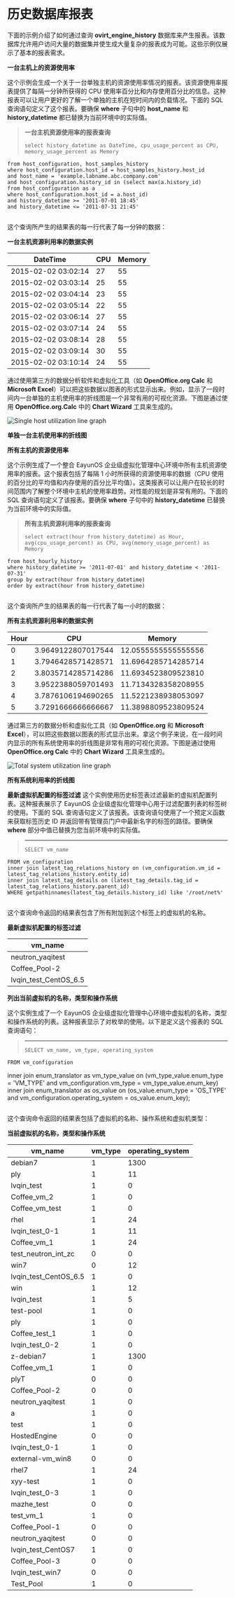 # 历史数据库报表

下面的示例介绍了如何通过查询 **ovirt_engine_history** 数据库来产生报表。该数据库允许用户访问大量的数据集并使生成大量复杂的报表成为可能。这些示例仅展示了基本的报表需求。

**一台主机上的资源使用率**

这个示例会生成一个关于一台单独主机的资源使用率情况的报表。该资源使用率报表提供了每隔一分钟所获得的 CPU 使用率百分比和内存使用百分比的信息。这种报表可以让用户更好的了解一个单独的主机在短时间内的负载情况。下面的 SQL 查询语句定义了这个报表。要确保 **where** 子句中的 **host_name** 和 **history_datetime** 都已替换为当前环境中的实际值。

> **一台主机资源使用率的报表查询**
>
> ```
> select history_datetime as DateTime, cpu_usage_percent as CPU, memory_usage_percent as Memory
    from host_configuration, host_samples_history
    where host_configuration.host_id = host_samples_history.host_id
    and host_name = 'example.labname.abc.company.com'
    and host_configuration.history_id in (select max(a.history_id)
    from host_configuration as a
    where host_configuration.host_id = a.host_id)
    and history_datetime >= '2011-07-01 18:45'
    and history_datetime <= '2011-07-31 21:45'
> ```

这个查询所产生的结果表的每一行代表了每一分钟的数据：

**一台主机资源利用率的数据实例**

| **DateTime** | **CPU** | **Memory** |
| ------------ | ------- | ---------- |
| 2015-02-02 03:02:14 | 27 | 55 |
| 2015-02-02 03:03:14 | 25 | 55 |
| 2015-02-02 03:04:14 | 23 | 55 |
| 2015-02-02 03:05:14 | 22 | 55 |
| 2015-02-02 03:06:14 | 27 | 55 |
| 2015-02-02 03:07:14 | 24 | 55 |
| 2015-02-02 03:08:14 | 28 | 55 |
| 2015-02-02 03:09:14 | 30 | 55 |
| 2015-02-02 03:10:14 | 24 | 55 |

通过使用第三方的数据分析软件和虚拟化工具（如 **OpenOffice.org Calc** 和 **Microsoft Excel**）可以把这些数据以图表的形式显示出来。例如，显示了一段时间内一台单独的主机使用率的折线图是一个非常有用的可视化资源。下图是通过使用 **OpenOffice.org.Calc** 中的 **Chart Wizard** 工具来生成的。

![Single host utilization line graph](../images/singleHostUtilizationLineGraph.png)

**单独一台主机使用率的折线图**

**所有主机的资源使用率**

这个示例生成了一个整合 EayunOS 企业级虚拟化管理中心环境中所有主机资源使用率的报表。这个报表包括了每隔 1 小时所获得的资源使用率的数据（CPU 使用的百分比的平均值和内存使用的百分比平均值）。这类报表可以让用户在较长的时间范围内了解整个环境中主机的使用率趋势。对性能的规划是非常有用的。下面的 SQL 查询语句定义了该报表。要确保 **where** 子句中的 **history_datetime** 已替换为当前环境中的实际值。

> **所有主机资源利用率的报表查询**
>
> ```
> select extract(hour from history_datetime) as Hour, avg(cpu_usage_percent) as CPU, avg(memory_usage_percent) as Memory
    from host_hourly_history
    where history_datetime >= '2011-07-01' and history_datetime < '2011-07-31'
    group by extract(hour from history_datetime)
    order by extract(hour from history_datetime)
> ```

这个查询所产生的结果表的每一行代表了每一小时的数据：

**所有主机资源利用率的数据实例**

| **Hour** | **CPU** | **Memory**|
| -------- | ------- | ----------|
| 0 | 3.9649122807017544 | 12.0555555555555556|
| 1 | 3.7946428571428571 | 11.6964285714285714|
| 2 | 3.8035714285714286 | 11.6934523809523810|
| 3 | 3.9522388059701493 | 11.7134328358208955|
| 4 | 3.7876106194690265 | 11.5221238938053097|
| 5 | 3.7291666666666667 | 11.3898809523809524|

通过第三方的数据分析和虚拟化工具（如 **OpenOffice.org** 和 **Microsoft Excel**），可以把这些数据以图表的形式显示出来。拿这个例子来说，在一段时间内显示的所有系统使用率的折线图是非常有用的可视化资源。下图是通过使用 **OpenOffice.org Calc** 中的 **Chart Wizard** 工具来生成的。

![Total system utilization line graph](../images/TotalSystemUtilizationLineGraph.png)

**所有系统利用率的折线图**

**最新虚拟机配置的标签过滤**
这个实例使用历史标签表过滤最新的虚拟机配置列表。这种报表展示了 EayunOS 企业级虚拟化管理中心用于过滤配置列表的标签树的使用。下面的 SQL 查询语句定义了该报表。该查询语句使用了一个预定义函数来获取标签历史 ID 并返回带有管理员门户中最新名字的标签的路径。要确保 **where** 部分中值已替换为您当前环境中的实际值。

> ****
> ```
> SELECT vm_name
    FROM vm_configuration
    inner join latest_tag_relations_history on (vm_configuration.vm_id = latest_tag_relations_history.entity_id)
    inner join latest_tag_details on (latest_tag_details.tag_id = latest_tag_relations_history.parent_id)
    WHERE getpathinnames(latest_tag_details.history_id) like '/root/net%'
> ```

这个查询命令返回的结果表包含了所有附加到这个标签上的虚拟机的名称。

**最新虚拟机配置的标签过滤**

| **vm_name** |
| ----------- |
| neutron_yaqitest |
| Coffee_Pool-2 |
| lvqin_test_CentOS_6.5 |

**列出当前虚拟机的名称，类型和操作系统**

这个实例生成了一个 EayunOS 企业级虚拟化管理中心环境中虚拟机的名称，类型和操作系统的列表。这种报表显示了对枚举的使用。以下是定义这个报表的 SQL 查询语句：

> ****
>
> ```
> SELECT vm_name, vm_type, operating_system
    FROM vm_configuration
  inner join enum_translator as vm_type_value on (vm_type_value.enum_type = 'VM_TYPE' and vm_configuration.vm_type = vm_type_value.enum_key)
  inner join enum_translator as os_value on (os_value.enum_type = 'OS_TYPE' and vm_configuration.operating_system = os_value.enum_key);
> ```

这个查询命令返回的结果表包括了虚拟机的名称、操作系统和虚拟机类型：

**当前虚拟机的名称，类型和操作系统**

| **vm_name** | **vm_type** | **operating_system** |
| ----------- | ----------- | -------------------- |
| debian7               |       1 |            1300|
| ply                   |       1 |              11|
| lvqin_test            |       1 |               0|
| Coffee_vm_2           |       1 |               0|
| Coffee_vm_test        |       1 |               0|
| rhel                  |       1 |              24|
| lvqin_test_0-1        |       1 |              11|
| Coffee_vm_1           |       1 |              24|
| test_neutron_int_zc   |       0 |               0|
| win7                  |       0 |              12|
| lvqin_test_CentOS_6.5 |       1 |               0|
| win                   |       1 |              12|
| lvqin_test            |       1 |               5|
| test-pool             |       1 |               0|
| ply                   |       1 |               0|
| Coffee_test_1         |       1 |               0|
| lvqin_test_0-2        |       1 |               0|
| z-debian7             |       1 |            1300|
| Coffee_vm_1           |       1 |               0|
| plyT                  |       0 |               0|
| Coffee_Pool-2         |       0 |               0|
| neutron_yaqitest      |       1 |               0|
| a                     |       1 |               0|
| test                  |       1 |               0|
| HostedEngine          |       0 |               0|
| lvqin_test_0-1        |       1 |               0|
| external-vm_win8      |       0 |               0|
| rhel7                 |       1 |              24|
| xyy-test              |       1 |               0|
| lvqin_test_0-3        |       1 |               0|
| mazhe_test            |       0 |               0|
| test_vm_1             |       1 |               0|
| Coffee_Pool-1         |       0 |               0|
| neutron_yaqitest      |       0 |               0|
| lvqin_test_CentOS7    |       1 |               0|
| Coffee_Pool-3         |       0 |               0|
| lvqin_test_win7       |       0 |               0|
| Test_Pool             |       1 |               0|
